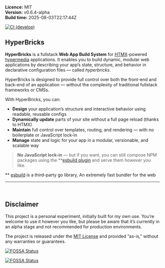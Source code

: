 **Licence:** MIT  
**Version:** v0.6.4-alpha  
**Build time:** 2025-08-03T22:17:44Z

[![CI (develop)](https://github.com/hyperbricks/hyperbricks/actions/workflows/ci-all-tests.yml/badge.svg?branch=develop)](https://github.com/hyperbricks/hyperbricks/actions/workflows/ci-all-tests.yml)

## HyperBricks

**HyperBricks** is a fullstack **Web App Build System** for [HTMX](https://htmx.org/)-powered [hypermedia](https://hypermedia.systems/book/contents/) applications. It enables you to build dynamic, modular web applications by describing your app’s state, structure, and behavior in declarative configuration files — called *hyperbricks*.

HyperBricks is designed to provide full control over both the front-end and back-end of an application — without the complexity of traditional fullstack frameworks or CMSs.

With HyperBricks, you can:

* **Design** your application’s structure and interactive behavior using readable, reusable configs
* **Dynamically update** parts of your site without a full page reload (thanks to HTMX)
* **Maintain** full control over templates, routing, and rendering — with no boilerplate or JavaScript lock-in
* **Manage** state and logic for your app in a modular, versionable, and scalable way

> **No JavaScript lock-in** — but if you want, you can still compose NPM packages using the **[esbuild plugin](/plugins.html#esbuild) and serve them however you like.

** [esbuild](https://esbuild.github.io/) is a third-party go library,
An extremely fast bundler for the web

---

<br>

## Disclaimer

This project is a personal experiment, initially built for my own use. You’re welcome to use it however you like, but please be aware that it’s currently in an alpha stage and not recommended for production environments.

The project is released under the [MIT License](https://github.com/hyperbricks/hyperbricks/blob/main/LICENSE) and provided “as-is,” without any warranties or guarantees.

[![FOSSA Status](https://app.fossa.com/api/projects/git%2Bgithub.com%2Fhyperbricks%2Fhyperbricks.svg?type=shield&issueType=license)](https://app.fossa.com/projects/git%2Bgithub.com%2Fhyperbricks%2Fhyperbricks?ref=badge_shield&issueType=license)

[![FOSSA Status](https://app.fossa.com/api/projects/git%2Bgithub.com%2Fhyperbricks%2Fhyperbricks.svg?type=shield&issueType=security)](https://app.fossa.com/projects/git%2Bgithub.com%2Fhyperbricks%2Fhyperbricks?ref=badge_shield&issueType=security)